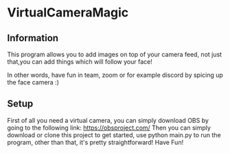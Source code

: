 # VirtualCameraMagic

## Information
This program allows you to add images on top of your camera feed, not just that,you can add things which will follow your face!

In other words, have fun in team, zoom or for example discord by spicing up the face camera :)
## Setup
First of all you need a virtual camera, you can simply download OBS by going to the following link: https://obsproject.com/
Then you can simply download or clone this project to get started, use python main.py to run the program, other than that, it's pretty straightforward! Have Fun!
